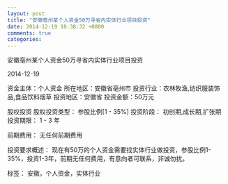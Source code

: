 ```yaml
---
layout: post
title: "安徽亳州某个人资金50万寻省内实体行业项目投资"
date: 2014-12-19 10:38:32 +0800
comments: true
categories: 
---
```

安徽亳州某个人资金50万寻省内实体行业项目投资



2014-12-19

资金主体：个人资金
所在地区：安徽省亳州市
投资行业：农林牧渔,纺织服装饰品,食品饮料烟草
投资地区：安徽省
投资金额：50万元

股权投资
股权投资类型：
                            参股比例[1 - 35%] 
                                                                                投资阶段：
                            初创期,成长期,扩张期 
                                                                                                                                        投资期限：
                            1 - 3 年

前期费用：
无任何前期费用

投资要求概述：
现在有50万的个人资金需要找实体行业做投资，参股比例1-35%，投资1-3年，前期无任何费用，有意向者可联系，非诚勿扰。

标签：
安徽，个人资金，实体行业

